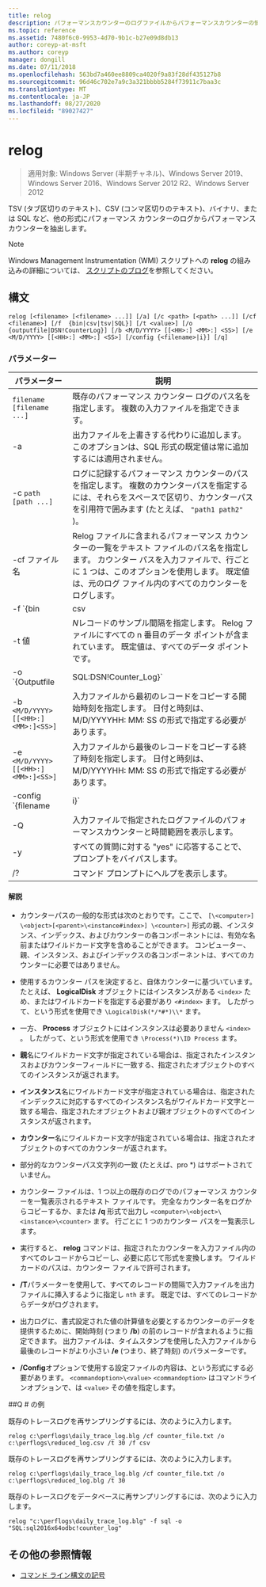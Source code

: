 ```yaml
---
title: relog
description: パフォーマンスカウンターのログファイルからパフォーマンスカウンターの情報を抽出する、relog コマンドの参照記事です。
ms.topic: reference
ms.assetid: 7480f6c0-9953-4d70-9b1c-b27e09d8db13
author: coreyp-at-msft
ms.author: coreyp
manager: dongill
ms.date: 07/11/2018
ms.openlocfilehash: 563bd7a460ee8809ca4020f9a83f28df435127b8
ms.sourcegitcommit: 96d46c702e7a9c3a321bbbb5284f73911c7baa3c
ms.translationtype: MT
ms.contentlocale: ja-JP
ms.lasthandoff: 08/27/2020
ms.locfileid: "89027427"
---
```

# <a name="relog"></a>relog

> 適用対象: Windows Server (半期チャネル)、Windows Server 2019、Windows Server 2016、Windows Server 2012 R2、Windows Server 2012

TSV (タブ区切りのテキスト)、CSV (コンマ区切りのテキスト)、バイナリ、または SQL など、他の形式にパフォーマンス カウンターのログからパフォーマンス カウンターを抽出します。

>[!NOTE]
>Windows Management Instrumentation (WMI) スクリプトへの **relog** の組み込みの詳細については、 [スクリプトのブログ](https://devblogs.microsoft.com/scripting/)を参照してください。

## <a name="syntax"></a>構文

```
relog [<filename> [<filename> ...]] [/a] [/c <path> [<path> ...]] [/cf <filename>] [/f  {bin|csv|tsv|SQL}] [/t <value>] [/o {outputfile|DSN!CounterLog}] [/b <M/D/YYYY> [[<HH>:] <MM>:] <SS>] [/e <M/D/YYYY> [[<HH>:] <MM>:] <SS>] [/config {<filename>|i}] [/q]
```

### <a name="parameters"></a>パラメーター

| パラメーター | 説明 |
|--|--|
| `filename [filename ...]` | 既存のパフォーマンス カウンター ログのパス名を指定します。 複数の入力ファイルを指定できます。 |
| -a | 出力ファイルを上書きする代わりに追加します。 このオプションは、SQL 形式の既定値は常に追加するには適用されません。 |
| -c `path [path ...]` | ログに記録するパフォーマンス カウンターのパスを指定します。 複数のカウンターパスを指定するには、それらをスペースで区切り、カウンターパスを引用符で囲みます (たとえば、 `"path1 path2"` )。 |
| -cf ファイル名 | Relog ファイルに含まれるパフォーマンス カウンターの一覧をテキスト ファイルのパス名を指定します。 カウンター パスを入力ファイルで、行ごとに 1 つは、このオプションを使用します。 既定値は、元のログ ファイル内のすべてのカウンターをログします。 |
| -f `{bin | csv | tsv | SQL}` | 出力ファイルの形式のパス名を指定します。 既定の形式は **bin**します。 SQL データベースの場合、出力ファイルでを指定し `DSN!CounterLog` ます。 DSN (データベースのシステム名) を構成する ODBC マネージャーを使用して、データベースの場所を指定できます。 |
| -t 値 | *N*レコードのサンプル間隔を指定します。 Relog ファイルにすべての n 番目のデータ ポイントが含まれています。 既定値は、すべてのデータ ポイントです。 |
| -o `{Outputfile | SQL:DSN!Counter_Log}` | 出力ファイルまたは SQL データベースのカウンターの書き込み先のパス名を指定します。 <P>**注:** relog.exe の64ビットバージョンと32ビットバージョンでは、システム上の ODBC データソース (64 ビットおよび32ビット) で DSN を定義する必要があります。 DSN を定義するには、"SQL Server" ODBC ドライバーを使用します。 |
| -b `<M/D/YYYY> [[<HH>:]<MM>:]<SS>]` | 入力ファイルから最初のレコードをコピーする開始時刻を指定します。 日付と時刻は、M/D/YYYYHH: MM: SS の形式で指定する必要があります。 |
| -e `<M/D/YYYY> [[<HH>:]<MM>:]<SS>]` | 入力ファイルから最後のレコードをコピーする終了時刻を指定します。 日付と時刻は、M/D/YYYYHH: MM: SS の形式で指定する必要があります。 |
| -config `{filename | i}` | コマンド ライン パラメーターを含む設定ファイルのパス名を指定します。 構成ファイルを使用している場合は、コマンドラインに配置できる入力ファイルの一覧のプレースホルダーとして **-i** を使用できます。 コマンドラインを使用している場合は、 **-i**を使用しないでください。 また、などのワイルドカードを使用して、 `*.blg` 一度に複数の入力ファイル名を指定することもできます。 |
| -Q | 入力ファイルで指定されたログファイルのパフォーマンスカウンターと時間範囲を表示します。 |
| -y | すべての質問に対する "yes" に応答することで、プロンプトをバイパスします。 |
| /? | コマンド プロンプトにヘルプを表示します。 |

#### <a name="remarks"></a>解説

- カウンターパスの一般的な形式は次のとおりです。ここで、 `[\<computer>] \<object>[<parent>\<instance#index>] \<counter>]` 形式の親、インスタンス、インデックス、およびカウンターの各コンポーネントには、有効な名前またはワイルドカード文字を含めることができます。 コンピューター、親、インスタンス、およびインデックスの各コンポーネントは、すべてのカウンターに必要ではありません。

- 使用するカウンター パスを決定すると、自体カウンターに基づいています。 たとえば、 **LogicalDisk** オブジェクトにはインスタンスがある `<index>` ため、またはワイルドカードを指定する必要があり `<#index>` ます。 したがって、という形式を使用でき `\LogicalDisk(*/*#*)\\*` ます。

- 一方、 **Process** オブジェクトにはインスタンスは必要ありません `<index>` 。 したがって、という形式を使用でき `\Process(*)\ID Process` ます。

- **親**名にワイルドカード文字が指定されている場合は、指定されたインスタンスおよびカウンターフィールドに一致する、指定されたオブジェクトのすべてのインスタンスが返されます。

- **インスタンス**名にワイルドカード文字が指定されている場合は、指定されたインデックスに対応するすべてのインスタンス名がワイルドカード文字と一致する場合、指定されたオブジェクトおよび親オブジェクトのすべてのインスタンスが返されます。

- **カウンター**名にワイルドカード文字が指定されている場合は、指定されたオブジェクトのすべてのカウンターが返されます。

- 部分的なカウンターパス文字列の一致 (たとえば、pro *) はサポートされていません。

- カウンター ファイルは、1 つ以上の既存のログでのパフォーマンス カウンターを一覧表示されるテキスト ファイルです。 完全なカウンター名をログからコピーするか、または **/q** 形式で出力し `<computer>\<object>\<instance>\<counter>` ます。 行ごとに 1 つのカウンター パスを一覧表示します。

- 実行すると、 **relog** コマンドは、指定されたカウンターを入力ファイル内のすべてのレコードからコピーし、必要に応じて形式を変換します。 ワイルドカードのパスは、カウンター ファイルで許可されます。

- **/T**パラメーターを使用して、すべてのレコードの間隔で入力ファイルを出力ファイルに挿入するように指定し `nth` ます。 既定では、すべてのレコードからデータがログされます。

- 出力ログに、書式設定された値の計算値を必要とするカウンターのデータを提供するために、開始時刻 (つまり **/b**) の前のレコードが含まれるように指定できます。 出力ファイルは、タイムスタンプを使用した入力ファイルから最後のレコードがより小さい **/e** (つまり、終了時刻) のパラメーターです。

- **/Config**オプションで使用する設定ファイルの内容は、という形式にする必要があります。 `<commandoption>\<value>` `<commandoption>` はコマンドラインオプションで、は `<value>` その値を指定します。

##<a name="q-examples"></a>Q # の例

既存のトレースログを再サンプリングするには、次のように入力します。

```
relog c:\perflogs\daily_trace_log.blg /cf counter_file.txt /o c:\perflogs\reduced_log.csv /t 30 /f csv
```

既存のトレースログを再サンプリングするには、次のように入力します。

```
relog c:\perflogs\daily_trace_log.blg /cf counter_file.txt /o c:\perflogs\reduced_log.blg /t 30
```

既存のトレースログをデータベースに再サンプリングするには、次のように入力します。

```
relog "c:\perflogs\daily_trace_log.blg" -f sql -o "SQL:sql2016x64odbc!counter_log"
```

## <a name="additional-references"></a>その他の参照情報

- [コマンド ライン構文の記号](command-line-syntax-key.md)
